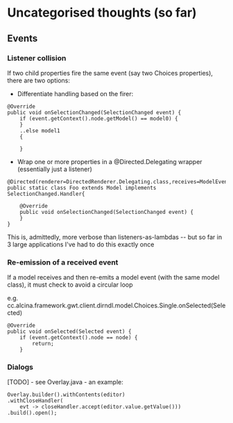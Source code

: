 # Uncategorised thoughts (so far)

## Events

### Listener collision

If two child properties fire the same event (say two Choices properties), there are two options:

* Differentiate handling based on the firer:

```
@Override
public void onSelectionChanged(SelectionChanged event) {
	if (event.getContext().node.getModel() == model0) {
	}
	..else model1
	{
	
	}

```

* Wrap one or more properties in a @Directed.Delegating wrapper (essentially just a listener)

```
@Directed(renderer=DirectedRenderer.Delegating.class,receives=ModelEvents.SelectionChanged.class)
public static class Foo extends Model implements SelectionChanged.Handler{
	
	@Override
	public void onSelectionChanged(SelectionChanged event) {
	}
}
```

This is, admittedly, more verbose than listeners-as-lambdas -- but so far in 3 large applications I've had to 
do this exactly once

### Re-emission of a received event

If a model receives and then re-emits a model event (with the same model class), it must check to avoid a circular loop

e.g. cc.alcina.framework.gwt.client.dirndl.model.Choices.Single.onSelected(Selected)

```
@Override
public void onSelected(Selected event) {
	if (event.getContext().node == node) {
		return;
	}
```

### Dialogs

[TODO] - see Overlay.java - an example:

```
Overlay.builder().withContents(editor)
.withCloseHandler(
	evt -> closeHandler.accept(editor.value.getValue()))
.build().open();
```